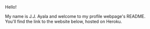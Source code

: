 Hello!

My name is J.J. Ayala and welcome to my profile webpage's README. You'll find the link to the website below, hosted on Heroku.
